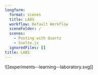 ```yaml
---
longform:
  format: scenes
  title: LABS
  workflow: Default Workflow
  sceneFolder: /
  scenes:
    - Posting with Quartz
    - Svelte.js
  ignoredFiles: []
title: LABS
---
```

![[experiments--learning--laboratory.svg]]
